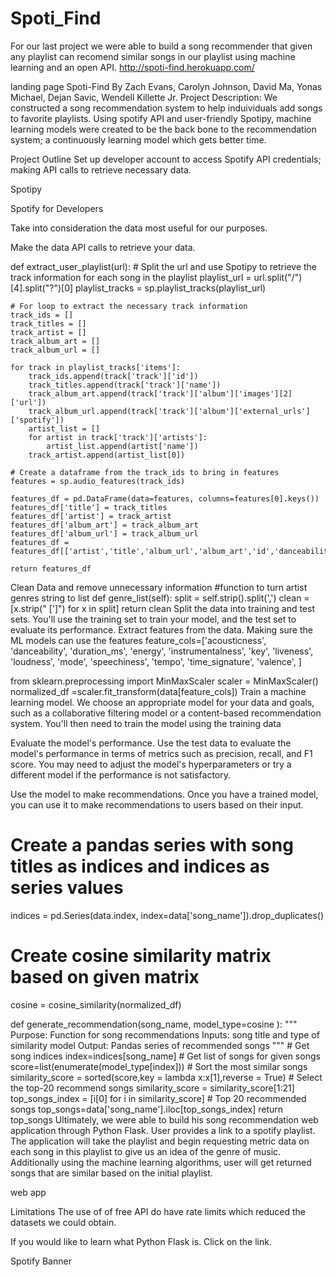 # Spoti_Find
For our last project we were able to build a song recommender that given any playlist can recomend similar songs in our playlist using machine learning and an open API. 
http://spoti-find.herokuapp.com/

landing page
Spoti-Find
By Zach Evans, Carolyn Johnson, David Ma, Yonas Michael, Dejan Savic, Wendell Killette Jr.
Project Description:
We constructed a song recommendation system to help induividuals add songs to favorite playlists. Using spotify API and user-friendly Spotipy, machine learning models were created to be the back bone to the recommendation system; a continuously learning model which gets better time.

Project Outline
Set up developer account to access Spotify API credentials; making API calls to retrieve necessary data.

Spotipy

Spotify for Developers

Take into consideration the data most useful for our purposes.

Make the data API calls to retrieve your data.

def extract_user_playlist(url):
    # Split the url and use Spotipy to retrieve the track information for each song in the playlist
    playlist_url = url.split("/")[4].split("?")[0]
    playlist_tracks = sp.playlist_tracks(playlist_url)

    # For loop to extract the necessary track information
    track_ids = []
    track_titles = []
    track_artist = []
    track_album_art = []
    track_album_url = []

    for track in playlist_tracks['items']:
        track_ids.append(track['track']['id'])
        track_titles.append(track['track']['name'])
        track_album_art.append(track['track']['album']['images'][2]['url'])
        track_album_url.append(track['track']['album']['external_urls']['spotify'])
        artist_list = []
        for artist in track['track']['artists']:
            artist_list.append(artist['name'])
        track_artist.append(artist_list[0])

    # Create a dataframe from the track_ids to bring in features
    features = sp.audio_features(track_ids)

    features_df = pd.DataFrame(data=features, columns=features[0].keys())
    features_df['title'] = track_titles
    features_df['artist'] = track_artist
    features_df['album_art'] = track_album_art
    features_df['album_url'] = track_album_url
    features_df = features_df[['artist','title','album_url','album_art','id','danceability','energy','loudness','speechiness','acousticness','liveness','valence']]
    
    return features_df 
Clean Data and remove unnecessary information
#function to turn artist genres string to list
def genre_list(self):
    split = self.strip().split(',')
    clean = [x.strip(" [']") for x in split]
    return clean
Split the data into training and test sets. You'll use the training set to train your model, and the test set to evaluate its performance.
Extract features from the data. Making sure the ML models can use the features
feature_cols=['acousticness', 'danceability', 'duration_ms', 'energy',
              'instrumentalness', 'key', 'liveness', 'loudness', 'mode',
              'speechiness', 'tempo', 'time_signature', 'valence',
]

from sklearn.preprocessing import MinMaxScaler
scaler = MinMaxScaler()
normalized_df =scaler.fit_transform(data[feature_cols])
Train a machine learning model. We choose an appropriate model for your data and goals, such as a collaborative filtering model or a content-based recommendation system. You'll then need to train the model using the training data

Evaluate the model's performance. Use the test data to evaluate the model's performance in terms of metrics such as precision, recall, and F1 score. You may need to adjust the model's hyperparameters or try a different model if the performance is not satisfactory.

Use the model to make recommendations. Once you have a trained model, you can use it to make recommendations to users based on their input.

# Create a pandas series with song titles as indices and indices as series values 
indices = pd.Series(data.index, index=data['song_name']).drop_duplicates()

# Create cosine similarity matrix based on given matrix
cosine = cosine_similarity(normalized_df)

def generate_recommendation(song_name, model_type=cosine ):
    """
    Purpose: Function for song recommendations 
    Inputs: song title and type of similarity model
    Output: Pandas series of recommended songs
    """
    # Get song indices
    index=indices[song_name]
    # Get list of songs for given songs
    score=list(enumerate(model_type[index]))
    # Sort the most similar songs
    similarity_score = sorted(score,key = lambda x:x[1],reverse = True)
    # Select the top-20 recommend songs
    similarity_score = similarity_score[1:21]
    top_songs_index = [i[0] for i in similarity_score]
    # Top 20 recommended songs
    top_songs=data['song_name'].iloc[top_songs_index]
    return top_songs
Ultimately, we were able to build his song recommendation web application through Python Flask. User provides a link to a spotify playlist. The application will take the playlist and begin requesting metric data on each song in this playlist to give us an idea of the genre of music. Additionally using the machine learning algorithms, user will get returned songs that are similar based on the initial playlist.

web app

Limitations
The use of of free API do have rate limits which reduced the datasets we could obtain.

If you would like to learn what Python Flask is. Click on the link.

Spotify Banner
